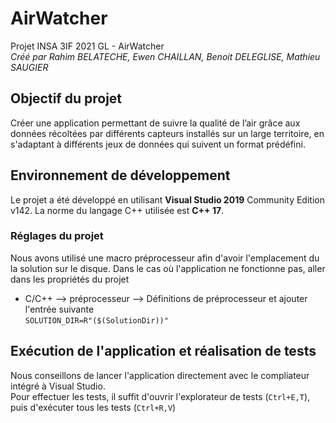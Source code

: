 # AirWatcher
Projet INSA 3IF 2021 GL - AirWatcher  
_Créé par Rahim BELATECHE, Ewen CHAILLAN, Benoit DELEGLISE, Mathieu SAUGIER_

## Objectif du projet
Créer une application permettant de suivre la qualité de l’air grâce aux données récoltées par différents capteurs installés sur un large territoire, en s'adaptant à différents jeux de données qui suivent un format prédéfini.

## Environnement de développement
Le projet a été développé en utilisant **Visual Studio 2019** Community Edition v142.
La norme du langage C++ utilisée est **C++ 17**.


### Réglages du projet
Nous avons utilisé une macro préprocesseur afin d'avoir l'emplacement du la solution sur le disque. Dans le cas où l'application ne fonctionne pas, aller dans les propriétés du projet  
- C/C++ --> préprocesseur --> Définitions de préprocesseur et ajouter l'entrée suivante  
`SOLUTION_DIR=R"($(SolutionDir))"`

## Exécution de l'application et réalisation de tests
Nous conseillons de lancer l'application directement avec le compliateur intégré à Visual Studio.  
Pour effectuer les tests, il suffit d'ouvrir l'explorateur de tests (`Ctrl+E,T`), puis d'exécuter tous les tests (`Ctrl+R,V`)

